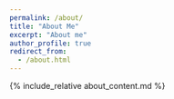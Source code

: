 ```yaml
---
permalink: /about/
title: "About Me"
excerpt: "About me"
author_profile: true
redirect_from:
  - /about.html
---
```


{% include_relative about_content.md %}

